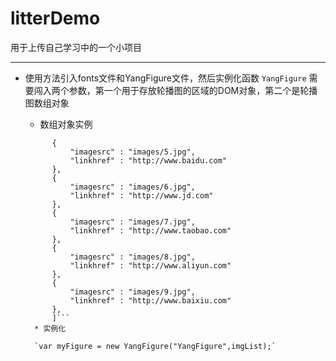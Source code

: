 # litterDemo
用于上传自己学习中的一个小项目
*** 
* 使用方法引入fonts文件和YangFigure文件，然后实例化函数 `YangFigure` 需要闯入两个参数，第一个用于存放轮播图的区域的DOM对象，第二个是轮播图数组对象
  * 数组对象实例 
  
  ```let imgList =  [
		{
			"imagesrc" : "images/5.jpg",
			"linkhref" : "http://www.baidu.com"
		},
		{
			"imagesrc" : "images/6.jpg",
			"linkhref" : "http://www.jd.com"
		},
		{
			"imagesrc" : "images/7.jpg",
			"linkhref" : "http://www.taobao.com"
		},
		{
			"imagesrc" : "images/8.jpg",
			"linkhref" : "http://www.aliyun.com"
		},
		{
			"imagesrc" : "images/9.jpg",
			"linkhref" : "http://www.baixiu.com"
		},
		]```
    * 实例化 
    
    `var myFigure = new YangFigure("YangFigure",imgList);`
